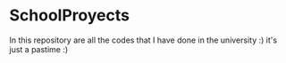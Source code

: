 # SchoolProyects
In this repository are all the codes that I have done in the university :) 
it's just a pastime :) 
